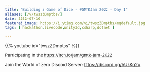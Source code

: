 ```yaml
---
title: "Building a Game of Dice - #GMTKJam 2022 - Day 1"
aliases: [/v/twszZDmptbs/]
date: 2022-07-16
featured_image: https://i.ytimg.com/vi/twszZDmptbs/mqdefault.jpg
tags: [ hackathon,livecode,unity3d,csharp,dotnet ]

---
```


{{% youtube id="twszZDmptbs" %}}

Participating in the https://itch.io/jam/gmtk-jam-2022

Join the World of Zero Discord Server: https://discord.gg/hU5Kq2u